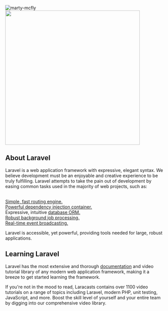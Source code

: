![marty-mcfly](https://camo.githubusercontent.com/5ceadc94fd40688144b193fd8ece2b805d79ca9b/68747470733a2f2f6c61726176656c2e636f6d2f6173736574732f696d672f636f6d706f6e656e74732f6c6f676f2d6c61726176656c2e737667) 
<img src="https://camo.githubusercontent.com/5ceadc94fd40688144b193fd8ece2b805d79ca9b/68747470733a2f2f6c61726176656c2e636f6d2f6173736574732f696d672f636f6d706f6e656e74732f6c6f676f2d6c61726176656c2e737667" width="425"/>


<h2>About Laravel</h2>
Laravel is a web application framework with expressive, elegant syntax. We believe development must be an enjoyable and creative experience to be truly fulfilling. Laravel attempts to take the pain out of development by easing common tasks used in the majority of web projects, such as:<br><br>

<a href="https://laravel.com/docs/5.7/routingm/">Simple, fast routing engine.</a><br>
<a href="https://laravel.com/docs/5.7/container">Powerful dependency injection container.</a><br>
Expressive, intuitive <a href="https://laravel.com/docs/5.7/eloquent">database ORM.</a><br>
<a href="https://laravel.com/docs/5.7/queues">Robust background job processing.</a><br>
<a href="https://laravel.com/docs/5.7/broadcasting">Real-time event broadcasting.</a><br>

Laravel is accessible, yet powerful, providing tools needed for large, robust applications.


<h2>Learning Laravel</h2>

Laravel has the most extensive and thorough <a href="https://laravel.com/">documentation</a> and video tutorial library of any modern web application framework, making it a breeze to get started learning the framework.

If you're not in the mood to read, Laracasts contains over 1100 video tutorials on a range of topics including Laravel, modern PHP, unit testing, JavaScript, and more. Boost the skill level of yourself and your entire team by digging into our comprehensive video library.


